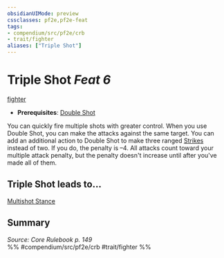 ```yaml
---
obsidianUIMode: preview
cssclasses: pf2e,pf2e-feat
tags:
- compendium/src/pf2e/crb
- trait/fighter
aliases: ["Triple Shot"]
---
```

# Triple Shot  *Feat 6*  
[fighter](rules/traits/fighter.md "Fighter Class Trait")  

- **Prerequisites**: [Double Shot](compendium/feats/double-shot.md)

You can quickly fire multiple shots with greater control. When you use Double Shot, you can make the attacks against the same target. You can add an additional action to Double Shot to make three ranged [Strikes](rules/actions/strike.md) instead of two. If you do, the penalty is –4. All attacks count toward your multiple attack penalty, but the penalty doesn't increase until after you've made all of them.

## Triple Shot leads to...

[Multishot Stance](compendium/feats/multishot-stance.md)

## Summary

*Source: Core Rulebook p. 149*  
%% #compendium/src/pf2e/crb #trait/fighter %%